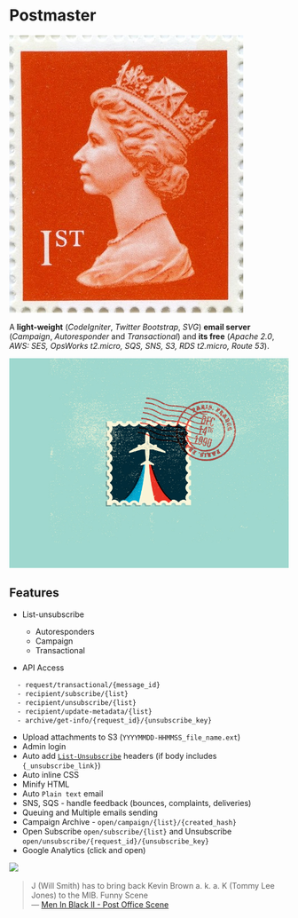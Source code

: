 

# Postmaster

![](./images/cheap-1st-class-76p-definitive-stamp-with-l-s-gum.-[3]-1413-p.jpg)

A **light-weight** (*CodeIgniter*, *Twitter Bootstrap*, *SVG*) **email server** (*Campaign*, *Autoresponder* and *Transactional*) and **its free** (*Apache 2.0*, *AWS: SES, OpsWorks t2.micro, SQS, SNS, S3, RDS t2.micro, Route 53*).  

![](./images/paris_france.jpg)

## Features

- List-unsubscribe
  - Autoresponders
  - Campaign
  - Transactional

- API Access

```
  - request/transactional/{message_id}
  - recipient/subscribe/{list}
  - recipient/unsubscribe/{list}
  - recipient/update-metadata/{list}
  - archive/get-info/{request_id}/{unsubscribe_key}
```

- Upload attachments to S3 (`YYYYMMDD-HHMMSS_file_name.ext`)
- Admin login
- Auto add [`List-Unsubscribe`](http://www.list-unsubscribe.com/) headers (if body includes `{_unsubscribe_link}`)
- Auto inline CSS
- Minify HTML
- Auto `Plain text` email
- SNS, SQS - handle feedback (bounces, complaints, deliveries)
- Queuing and Multiple emails sending
- Campaign Archive - `open/campaign/{list}/{created_hash}`
- Open Subscribe `open/subscribe/{list}` and Unsubscribe `open/unsubscribe/{request_id}/{unsubscribe_key}`
- Google Analytics (click and open)


[![](images/Fi5YIvH.gif)](//imgur.com/Fi5YIvH)

<blockquote>J (Will Smith) has to bring back Kevin Brown a. k. a. K (Tommy Lee Jones) to the MIB. Funny Scene <br>&mdash; <a href="//youtu.be/4HgUh5bOgbM?t=195">Men In Black II - Post Office Scene</a></blockquote>
